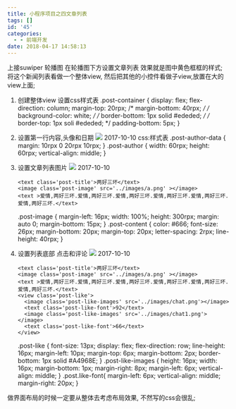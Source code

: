 ```yaml
---
title: 小程序项目之四文章列表
tags: []
id: '45'
categories:
  - - 前端开发
date: 2018-04-17 14:58:13
---
```


上接suwiper 轮播图 在轮播图下方设置文章列表 效果就是图中黄色框框的样式; 将这个新闻列表看做一个整体view, 然后把其他的小控件看做子view,放置在大的view上面;

1.  创建整体view 设置css样式表 .post-container { display: flex; flex-direction: column; margin-top: 20rpx; /\* margin-bottom: 40rpx; _/ /_ background-color: white; _/ /_ border-bottom: 1px solid #ededed; _/ /_ border-top: 1px soli #ededed; \*/ padding-bottom: 5px; }
    
2.  设置第一行内容,头像和日期  ![](../images/2.png) 2017-10-10  css:样式表 .post-author-data { margin: 10rpx 0 20rpx 10rpx; } .post-author { width: 60rpx; height: 60rpx; vertical-align: middle; }
    
3.  设置文章列表图片 ![](../images/2.png) 2017-10-10 
    
    ```
    <text class='post-title'>两好三坏</text>
    <image class='post-image' src='../images/a.png' ></image>
    <text >爱情,两好三坏.爱情,两好三坏.爱情,两好三坏.爱情,两好三坏.爱情,两好三坏.爱情,两好三坏.</text>
    ```
    
    .post-image { margin-left: 16px; width: 100%; height: 300rpx; margin: auto 0; margin-bottom: 15px; } .post-content { color: #666; font-size: 26px; margin-bottom: 20px; margin-top: 20px; letter-spacing: 2rpx; line-height: 40rpx; }
    
4.  设置列表底部 点击和评论 ![](../images/2.png) 2017-10-10 
    
    ```
    <text class='post-title'>两好三坏</text>
    <image class='post-image' src='../images/a.png' ></image>
    <text >爱情,两好三坏.爱情,两好三坏.爱情,两好三坏.爱情,两好三坏.爱情,两好三坏.爱情,两好三坏.</text>
    <view class='post-like'>
      <image class='post-like-images' src='../images/chat.png'></image>
      <text class='post-like-font'>92</text>
      <image class='post-like-images' src='../images/chat1.png'></image>
      <text class='post-like-font'>66</text>
    </view>
    ```
    
    .post-like { font-size: 13px; display: flex; flex-direction: row; line-height: 16px; margin-left: 10px; margin-top: 6px; margin-bottom: 2px; border-bottom: 1px solid #A4968E; } .post-like-images { height: 16px; width: 16px; margin-bottom: 1px; margin-right: 8px; margin-left: 6px; vertical-align: middle; } .post.like-font{ margin-left: 6px; vertical-align: middle; margin-right: 20px; }
    

做界面布局的时候一定要从整体去考虑布局效果, 不然写的css会很乱;